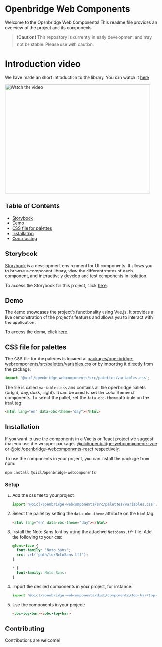 # Openbridge Web Components

Welcome to the Openbridge Web Components! This readme file provides an overview of the project and its components.

> **❗Caution❗** This repository is currently in early development and may not be stable. Please use with caution.

# Introduction video

We have made an short introduction to the library. You can watch it [here](https://www.youtube.com/watch?v=5DiEA4voqzI)

<a href="http://www.youtube.com/watch?feature=player_embedded&v=5DiEA4voqzI" target="_blank">
 <img src="https://img.youtube.com/vi/5DiEA4voqzI/0.jpg" alt="Watch the video" width="480" height="360" />
</a>

## Table of Contents

- [Storybook](#storybook)
- [Demo](#demo)
- [CSS file for palettes](#css-file-for-palettes)
- [Installation](#installation)
- [Contributing](#contributing)

## Storybook

[Storybook](https://storybook.js.org/) is a development environment for UI components. It allows you to browse a component library, view the different states of each component, and interactively develop and test components in isolation.

To access the Storybook for this project, click [here](https://openbridge-storybook.web.app).

## Demo

The demo showcases the project's functionality using Vue.js. It provides a live demonstration of the project's features and allows you to interact with the application.

To access the demo, click [here](https://openbridge-demo.web.app/).

## CSS file for palettes

The CSS file for the palettes is located at [packages/openbridge-webcomponents/src/palettes/variables.css](packages/openbridge-webcomponents/src/palettes/variables.css) or by importing it directly from the package:

```javascript
import '@oicl/openbridge-webcomponents/src/palettes/variables.css';
```

The file is called `variables.css` and contains all the openbridge pallets (bright, day, dusk, night).
It can be used to set the color theme of components.
To select the pallet, set the `data-obc-theme` attribute on the `html` tag:

```html
<html lang="en" data-obc-theme="day"></html>
```

## Installation

If you want to use the components in a Vue.js or React project we suggest that you use the wrapper packages [@oicl/openbridge-webcomponents-vue](https://www.npmjs.com/package/@oicl/openbridge-webcomponents-vue) or [@oicl/openbridge-webcomponents-react](https://www.npmjs.com/package/@oicl/openbridge-webcomponents-react) respectively.

To use the components in your project, you can install the package from npm:

```bash
npm install @oicl/openbridge-webcomponents
```

### Setup

1. Add the css file to your project:
   ```javascript
   import '@oicl/openbridge-webcomponents/src/palettes/variables.css';
   ```
2. Select the pallet by setting the `data-obc-theme` attribute on the `html` tag:
   ```html
   <html lang="en" data-obc-theme="day"></html>
   ```
3. Install the Noto Sans font by using the attached `NotoSans.tff` file. Add the following to your css:

   ```css
   @font-face {
     font-family: 'Noto Sans';
     src: url('path/to/NotoSans.tff');
   }

   * {
     font-family: Noto Sans;
   }
   ```

4. Import the desired components in your project, for instance:

   ```javascript
   import '@oicl/openbridge-webcomponents/dist/components/top-bar/top-bar.js';
   ```

5. Use the components in your project:
   ```html
   <obc-top-bar></obc-top-bar>
   ```

## Contributing

Contributions are welcome!
